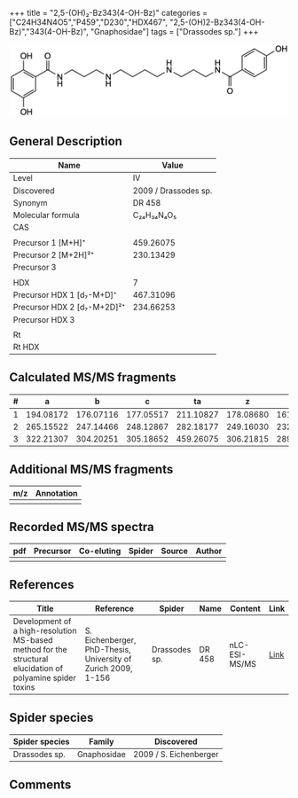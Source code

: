 +++
title = "2,5-(OH)₂-Bz343(4-OH-Bz)"
categories = ["C24H34N4O5","P459","D230","HDX467",
"2,5-(OH)2-Bz343(4-OH-Bz)","343(4-OH-Bz)",
"Gnaphosidae"]
tags = ["Drassodes sp."]
+++

![](/img/2-5-OH2-Bz343(4-OH-Bz).png)

## General Description

| Name                        | Value                |
|-----------------------------|----------------------|
| Level                       | IV                   |
| Discovered                  | 2009 / Drassodes sp. |
| Synonym                     | DR 458               |
| Molecular formula           | C₂₄H₃₄N₄O₅           |
| CAS                         |                      |
|                             |                      |
| Precursor 1 [M+H]⁺          | 459.26075            |
| Precursor 2 [M+2H]²⁺        | 230.13429            |
| Precursor 3                 |                      |
|                             |                      |
| HDX                         | 7                    |
| Precursor HDX 1 [d₇-M+D]⁺   | 467.31096            |
| Precursor HDX 2 [d₇-M+2D]²⁺ | 234.66253            |
| Precursor HDX 3             |                      |
|                             |                      |
| Rt                          |                      |
| Rt HDX                      |                      |

## Calculated MS/MS fragments

| # | a         | b         | c         | ta        | z         | y         | tz        |
|---|-----------|-----------|-----------|-----------|-----------|-----------|-----------|
| 1 | 194.08172 | 176.07116 | 177.05517 | 211.10827 | 178.08680 | 161.06026 | 195.11335 |
| 2 | 265.15522 | 247.14466 | 248.12867 | 282.18177 | 249.16030 | 232.13376 | 266.18685 |
| 3 | 322.21307 | 304.20251 | 305.18652 | 459.26075 | 306.21815 | 289.19161 | 323.24470 |

## Additional MS/MS fragments

| m/z       | Annotation |
|-----------|------------|
|           |            |

## Recorded MS/MS spectra

| pdf | Precursor | Co-eluting | Spider | Source | Author |
|-----|-----------|------------|--------|--------|--------|
|     |           |            |        |        |        |

## References

| Title                                                                                                      | Reference                                                     | Spider        | Name   | Content       | Link                                                               |
|------------------------------------------------------------------------------------------------------------|---------------------------------------------------------------|---------------|--------|---------------|--------------------------------------------------------------------|
| Development of a high-resolution MS-based method for the structural elucidation of polyamine spider toxins | S. Eichenberger, PhD-Thesis, University of Zurich 2009, 1-156 | Drassodes sp. | DR 458 | nLC-ESI-MS/MS | [Link](https://www.zora.uzh.ch/id/eprint/12787/1/Eichenberger.pdf) |

## Spider species

| Spider species | Family      | Discovered             |
|----------------|-------------|------------------------|
| Drassodes sp.  | Gnaphosidae | 2009 / S. Eichenberger |

## Comments